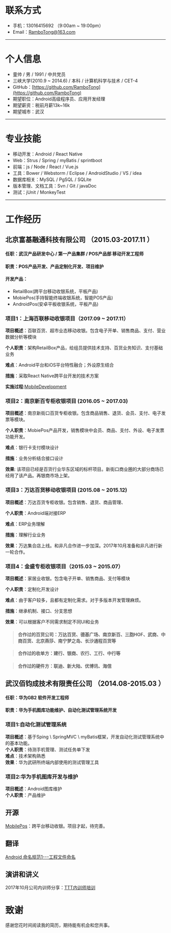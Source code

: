 # 联系方式
- 手机：13016415692 （9:00am ~ 19:00pm）
- Email：RamboTong@163.com 

---
# 个人信息

 - 童帅 / 男 / 1991 / 中共党员
 - 三峡大学(2010.9 ~ 2014.6) / 本科 / 计算机科学与技术 / CET-4
 - GitHub：[https://github.com/RamboTong](https://github.com/RamboTong) 
 - 期望职位：Android高级程序员、应用开发经理
 - 期望薪资：税前月薪13k~16k
 - 期望城市：武汉

---

# 专业技能

- 移动开发：Android / React Native  
- Web：Strus / Spring / myBatis / sprintboot
- 前端：js / Node / React / Vue.js  
- 工具：Bower / Webstorm / Eclipse / AndroidStudio / VS / idea 
- 数据库相关：MySQL / PgSQL / SQLite  
- 版本管理、文档工具：Svn / Git / javaDoc 
- 测试：jUnit / MonkeyTest  

----
# 工作经历
## 北京富基融通科技有限公司 （2015.03-2017.11 ）
#### 任职：武汉产品研发中心 / 第一产品集群 / POS产品部 移动开发工程师   
#### 职责：POS产品开发、产品定制化开发、项目维护
#### 开发产品： 
- RetailBox(跨平台移动收银系统，平板产品)   
- MobiePos(手持智能终端收银系统，智能POS产品)  
- AndroidPos(安卓平板收银系统，平板产品)  



### 项目1：上海百联移动收银项目（2017.09 ~ 2017.11）
**项目概述**：百联百货、超市业态移动收银。包含电子开单、销售商品、支付、营业数据分析等模块  

**个人职责**：架构RetailBox产品，给组员提供技术支持、百货业务知识、支付基础业务 
 
**难点**：Android平台和iOS平台特性融合；外设原生结合   
 
**措施**：采取React Native跨平台开发的技术方案  

**实施过程**:[MobileDevelopment](https://github.com/RamboTong/MobileDevelopment)

### 项目2：南京新百专柜收银项目 (2016.05 ~ 2017.03)
**项目概述**：南京新街口百货专柜收银。包含商品销售、退货、会员、支付、电子发票等模块。  

**个人职责**：MobiePos产品开发，销售模块中会员、商品、支付、外设、电子发票功能开发。
 
**难点**：银行卡支付模块设计 
 
**措施**：业务分析结合接口设计  

**效果**: 该项目已经是百货行业华东区域的标杆项目。新街口商业圈的大部分商场已经用了该产品。再银商市场上架。

### 项目3：万达百货移动收银项目 (2015.08 ~ 2015.12)
**项目概述**：万达百货专柜收银。包含销售、退货、商品管理、  

**个人职责**：Android端对接ERP 
 
**难点**：ERP业务理解   
 
**措施**：理解行业业务

**效果**：万达集合店上线。和非凡合作进一步加深。2017年10月准备和非凡进行新一轮合作。

### 项目4：金盛专柜收银项目（2015.03 ~ 2015.07）
**项目概述**：家居业收银。包含电子开单、销售商品、支付等模块  

**个人职责**：定制化开发设计 
 
**难点**：由于客户较多，且都有定制化需求。对于多版本开发管理麻烦。   
 
**措施**：继承机制、接口、分支思想  

**效果**：可以根据客户不同需求制定不同UI和业务

> #### 合作过的百货公司：万达百货、德基广场、南京新百、三胞HOF、武商、中商百货、北京燕莎、南宁梦之岛、长沙通程百货等  

> #### 合作过的收单方：建行、银商、农行、工行、中行等

> #### 合作过的硬件方：联迪、新大陆、优博讯、海信


## 武汉佰钧成技术有限责任公司 （2014.08-2015.03 ）
#### 任职：华为GB2 软件开发工程师  
#### 职责：华为手机图库功能维护、自动化测试管理系统开发  


### 项目1:自动化测试管理系统 
**项目概述**：基于Sping \ SpringMVC \ myBatis框架，开发自动化测试管理系统中的基本功能。  
**个人职责**：待测手机管理、测试任务单下发  
**难点**：技术架构熟悉  
**效果**：华为武研所终端内部使用的测试管理工具
 
### 项目2:华为手机图库开发与维护
**项目概述**：Android图库维护  
**个人职责**：产品维护


## 开源
[MobilePos](https://github.com/RamboTong/MobilePos)：跨平台移动收银。项目才起，待完善。

## 翻译
[Android 命名规范1---工程文件命名 ](http://blog.csdn.net/seekf_dream/article/details/52825943)

## 演讲和讲义
2017年10月公司内训师分享：[TTT内训师培训](https://github.com/RamboTong/Markdown-Learning/blob/master/TTT/TTT%E5%86%85%E8%AE%AD%E5%B8%88%E5%9F%B9%E8%AE%AD.md)

# 致谢
感谢您花时间阅读我的简历，期待能有机会和您共事。
